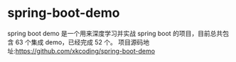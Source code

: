 # spring-boot-demo
spring boot demo 是一个用来深度学习并实战 spring boot 的项目，目前总共包含 63 个集成 demo，已经完成 52 个。
项目源码地址:https://github.com/xkcoding/spring-boot-demo
